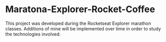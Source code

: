 # Maratona-Explorer-Rocket-Coffee
This project was developed during the Rocketseat Explorer marathon classes. Additions of mine will be implemented over time in order to study the technologies involved.
